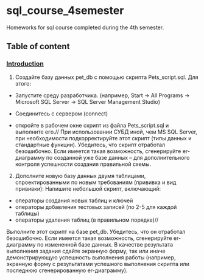 # sql_course_4semester
Homeworks for sql course completed during the 4th semester.

## Table of content
### [Introduction](HomeTask1)
1. Создайте базу данных pet_db с помощью скрипта Pets_script.sql. Для этого:
* Запустите среду разработчика. (например, Start -> All Programs -> Microsoft SQL Server -> SQL Server Management Studio)

* Соединитесь с сервером (connect)
* откройте в рабочем окне скрипт из файла Pets_script.sql и выполните его.//
При использовании СУБД иной, чем MS SQL Server, при необходимости подкорректируйте этот скрипт (типы данных и стандартные функции).
Убедитесь, что скрипт отработал безошибочно.
Если имеется такая возможность, сгенерируйте er-диаграмму по созданной уже базе данных – для дополнительного контроля успешности создания правильной схемы. 

2. Дополните новую базу данных двумя таблицами, спроектированными по новым требованиям (прививка и вид прививки):
Напишите небольшой скрипт, включающий: 
* операторы создания новых таблиц и ключей 
* операторы добавления тестовых записей (по 2-5 для каждой таблицы)
* операторы удаления таблиц (в правильном порядке)//

Выполните этот скрипт на базе pet_db. Убедитесь, что он отработал безошибочно.
Если имеется такая возможность, сгенерируйте er-диаграмму по измененной базе данных.
В качестве результата выполнения задания сдайте экранную форму, так или иначе демонстрирующую успешность выполнения работы (например, экранную форму с результатами успешного выполнения скрипта или последнюю сгенерированную er-диаграмму).
